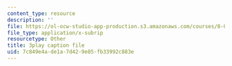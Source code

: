 ```yaml
---
content_type: resource
description: ''
file: https://ol-ocw-studio-app-production.s3.amazonaws.com/courses/8-03sc-physics-iii-vibrations-and-waves-fall-2016/7c849e4ade1a7d429e85fb33992c883e_Dlhma3z57SA.srt
file_type: application/x-subrip
resourcetype: Other
title: 3play caption file
uid: 7c849e4a-de1a-7d42-9e85-fb33992c883e
---
```

